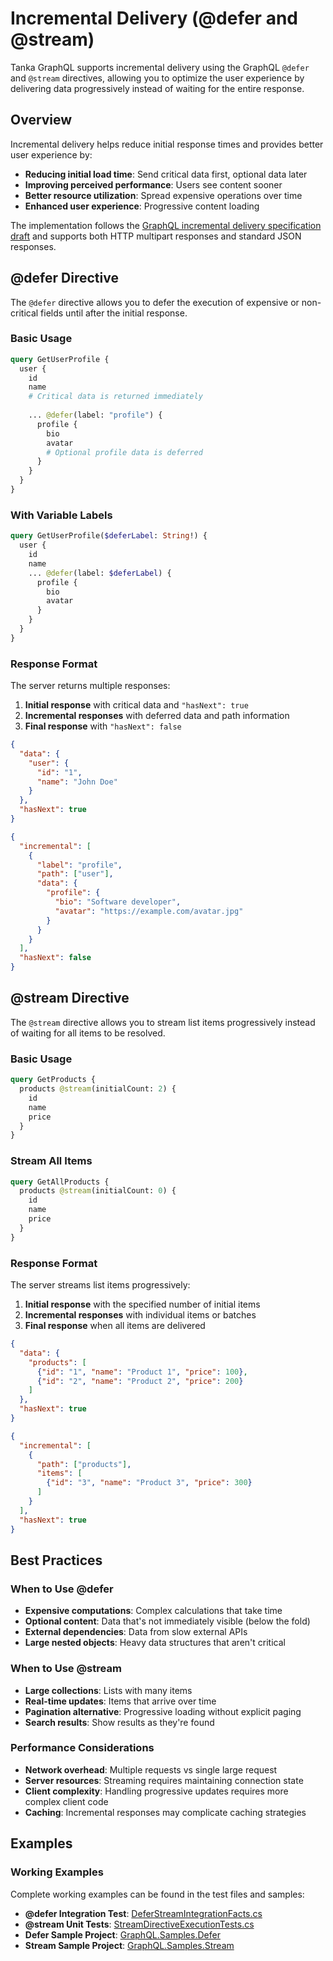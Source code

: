 # Incremental Delivery (@defer and @stream)

Tanka GraphQL supports incremental delivery using the GraphQL `@defer` and `@stream` directives, allowing you to optimize the user experience by delivering data progressively instead of waiting for the entire response.

## Overview

Incremental delivery helps reduce initial response times and provides better user experience by:

- **Reducing initial load time**: Send critical data first, optional data later
- **Improving perceived performance**: Users see content sooner
- **Better resource utilization**: Spread expensive operations over time
- **Enhanced user experience**: Progressive content loading

The implementation follows the [GraphQL incremental delivery specification draft](https://github.com/graphql/graphql-spec/pull/742) and supports both HTTP multipart responses and standard JSON responses.

## @defer Directive

The `@defer` directive allows you to defer the execution of expensive or non-critical fields until after the initial response.

### Basic Usage

```graphql
query GetUserProfile {
  user {
    id
    name
    # Critical data is returned immediately
    
    ... @defer(label: "profile") {
      profile {
        bio
        avatar
        # Optional profile data is deferred
      }
    }
  }
}
```

### With Variable Labels

```graphql
query GetUserProfile($deferLabel: String!) {
  user {
    id
    name
    ... @defer(label: $deferLabel) {
      profile {
        bio
        avatar
      }
    }
  }
}
```

### Response Format

The server returns multiple responses:

1. **Initial response** with critical data and `"hasNext": true`
2. **Incremental responses** with deferred data and path information
3. **Final response** with `"hasNext": false`

```json
{
  "data": {
    "user": {
      "id": "1",
      "name": "John Doe"
    }
  },
  "hasNext": true
}
```

```json
{
  "incremental": [
    {
      "label": "profile",
      "path": ["user"],
      "data": {
        "profile": {
          "bio": "Software developer",
          "avatar": "https://example.com/avatar.jpg"
        }
      }
    }
  ],
  "hasNext": false
}
```

## @stream Directive

The `@stream` directive allows you to stream list items progressively instead of waiting for all items to be resolved.

### Basic Usage

```graphql
query GetProducts {
  products @stream(initialCount: 2) {
    id
    name
    price
  }
}
```

### Stream All Items

```graphql
query GetAllProducts {
  products @stream(initialCount: 0) {
    id
    name
    price
  }
}
```

### Response Format

The server streams list items progressively:

1. **Initial response** with the specified number of initial items
2. **Incremental responses** with individual items or batches
3. **Final response** when all items are delivered

```json
{
  "data": {
    "products": [
      {"id": "1", "name": "Product 1", "price": 100},
      {"id": "2", "name": "Product 2", "price": 200}
    ]
  },
  "hasNext": true
}
```

```json
{
  "incremental": [
    {
      "path": ["products"],
      "items": [
        {"id": "3", "name": "Product 3", "price": 300}
      ]
    }
  ],
  "hasNext": true
}
```

## Best Practices

### When to Use @defer
- **Expensive computations**: Complex calculations that take time
- **Optional content**: Data that's not immediately visible (below the fold)
- **External dependencies**: Data from slow external APIs
- **Large nested objects**: Heavy data structures that aren't critical

### When to Use @stream  
- **Large collections**: Lists with many items
- **Real-time updates**: Items that arrive over time
- **Pagination alternative**: Progressive loading without explicit paging
- **Search results**: Show results as they're found

### Performance Considerations
- **Network overhead**: Multiple requests vs single large request
- **Server resources**: Streaming requires maintaining connection state
- **Client complexity**: Handling progressive updates requires more complex client code
- **Caching**: Incremental responses may complicate caching strategies

## Examples

### Working Examples

Complete working examples can be found in the test files and samples:

- **@defer Integration Test**: [DeferStreamIntegrationFacts.cs](https://github.com/pekkah/tanka-graphql/blob/main/tests/GraphQL.Tests/DeferStreamIntegrationFacts.cs)
- **@stream Unit Tests**: [StreamDirectiveExecutionTests.cs](https://github.com/pekkah/tanka-graphql/blob/main/tests/GraphQL.Tests/SelectionSets/StreamDirectiveExecutionTests.cs)
- **Defer Sample Project**: [GraphQL.Samples.Defer](https://github.com/pekkah/tanka-graphql/tree/main/samples/GraphQL.Samples.Defer)
- **Stream Sample Project**: [GraphQL.Samples.Stream](https://github.com/pekkah/tanka-graphql/tree/main/samples/GraphQL.Samples.Stream)